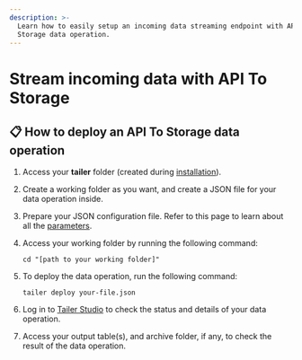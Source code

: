 ```yaml
---
description: >-
  Learn how to easily setup an incoming data streaming endpoint with API To
  Storage data operation.
---
```


# Stream incoming data with API To Storage



## **📋 How to deploy an API To Storage data operation**

1. Access your **tailer** folder (created during [installation](../../getting-started/install-tailer-sdk.md)).
2. Create a working folder as you want, and create a JSON file for your data operation inside.
3. Prepare your JSON configuration file. Refer to this page to learn about all the [parameters](../load-data-with-storage-to-tables/storage-to-tables-configuration-file.md).
4.  Access your working folder by running the following command:

    ```
    cd "[path to your working folder]"
    ```
5.  To deploy the data operation, run the following command:

    ```
    tailer deploy your-file.json
    ```
6. Log in to [Tailer Studio](https://studio.tailer.ai) to check the status and details of your data operation.
7. Access your output table(s), and archive folder, if any, to check the result of the data operation.
